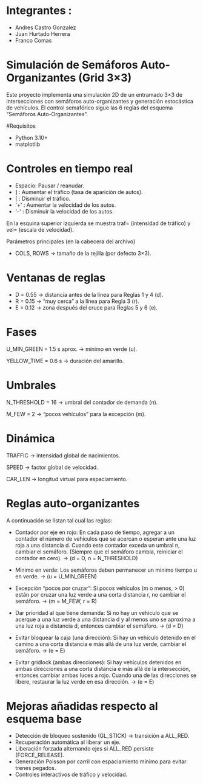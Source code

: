 # Integrantes :
+ Andres Castro Gonzalez
+ Juan Hurtado Herrera
+ Franco Comas
  
# Simulación de Semáforos Auto-Organizantes (Grid 3×3)
  
Este proyecto implementa una simulación 2D de un entramado 3×3 de intersecciones con semáforos auto-organizantes y generación estocástica de vehículos.
El control semafórico sigue las 6 reglas del esquema “Semáforos Auto-Organizantes”.

#Requisitos

+ Python 3.10+
+ matplotlib


# Controles en tiempo real

+ Espacio: Pausar / reanudar.
+ ] : Aumentar el tráfico (tasa de aparición de autos).
+ [ : Disminuir el tráfico.
+ '+' : Aumentar la velocidad de los autos.
+ '-' : Disminuir la velocidad de los autos.

En la esquina superior izquierda se muestra traf= (intensidad de tráfico) y vel= (escala de velocidad).

Parámetros principales (en la cabecera del archivo)

+ COLS, ROWS → tamaño de la rejilla (por defecto 3×3).

# Ventanas de reglas

+ D = 0.55 → distancia antes de la línea para Reglas 1 y 4 (d).
+ R = 0.15 → “muy cerca” a la línea para Regla 3 (r).
+ E = 0.12 → zona después del cruce para Reglas 5 y 6 (e).

# Fases

U_MIN_GREEN = 1.5 s aprox. → mínimo en verde (u).

YELLOW_TIME = 0.6 s → duración del amarillo.

# Umbrales

N_THRESHOLD = 16 → umbral del contador de demanda (n).

M_FEW = 2 → “pocos vehículos” para la excepción (m).

# Dinámica

TRAFFIC → intensidad global de nacimientos.

SPEED → factor global de velocidad.

CAR_LEN → longitud virtual para espaciamiento.


# Reglas auto-organizantes 

A continuación se listan tal cual las reglas:

+ Contador por eje en rojo:
En cada paso de tiempo, agregar a un contador el número de vehículos que se acercan o esperan ante una luz roja a una distancia d.
Cuando este contador exceda un umbral n, cambiar el semáforo.
(Siempre que el semáforo cambia, reiniciar el contador en cero).
→ (d = D, n = N_THRESHOLD)

+ Mínimo en verde:
Los semáforos deben permanecer un mínimo tiempo u en verde.
→ (u = U_MIN_GREEN)

+ Excepción “pocos por cruzar”:
Si pocos vehículos (m o menos, > 0) están por cruzar una luz verde a una corta distancia r, no cambiar el semáforo.
→ (m = M_FEW, r = R)

+ Dar prioridad al que tiene demanda:
Si no hay un vehículo que se acerque a una luz verde a una distancia d y al menos uno se aproxima a una luz roja a distancia d, entonces cambiar el semáforo.
→ (d = D)

+ Evitar bloquear la caja (una dirección):
Si hay un vehículo detenido en el camino a una corta distancia e más allá de una luz verde, cambiar el semáforo.
→ (e = E)

+ Evitar gridlock (ambas direcciones):
Si hay vehículos detenidos en ambas direcciones a una corta distancia e más allá de la intersección, entonces cambiar ambas luces a rojo.
Cuando una de las direcciones se libere, restaurar la luz verde en esa dirección.
→ (e = E)


# Mejoras añadidas respecto al esquema base

+ Detección de bloqueo sostenido (GL_STICK) → transición a ALL_RED.
+ Recuperación automática al liberar un eje.
+ Liberación forzada alternando ejes si ALL_RED persiste (FORCE_RELEASE).
+ Generación Poisson por carril con espaciamiento mínimo para evitar trenes pegados.
+ Controles interactivos de tráfico y velocidad.

